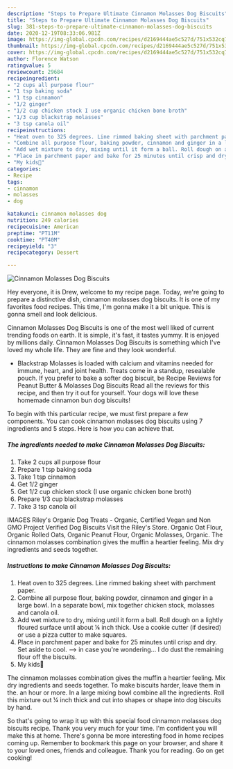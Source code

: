 ```yaml
---
description: "Steps to Prepare Ultimate Cinnamon Molasses Dog Biscuits"
title: "Steps to Prepare Ultimate Cinnamon Molasses Dog Biscuits"
slug: 381-steps-to-prepare-ultimate-cinnamon-molasses-dog-biscuits
date: 2020-12-19T08:33:06.981Z
image: https://img-global.cpcdn.com/recipes/d2169444ae5c527d/751x532cq70/cinnamon-molasses-dog-biscuits-recipe-main-photo.jpg
thumbnail: https://img-global.cpcdn.com/recipes/d2169444ae5c527d/751x532cq70/cinnamon-molasses-dog-biscuits-recipe-main-photo.jpg
cover: https://img-global.cpcdn.com/recipes/d2169444ae5c527d/751x532cq70/cinnamon-molasses-dog-biscuits-recipe-main-photo.jpg
author: Florence Watson
ratingvalue: 5
reviewcount: 29684
recipeingredient:
- "2 cups all purpose flour"
- "1 tsp baking soda"
- "1 tsp cinnamon"
- "1/2 ginger"
- "1/2 cup chicken stock I use organic chicken bone broth"
- "1/3 cup blackstrap molasses"
- "3 tsp canola oil"
recipeinstructions:
- "Heat oven to 325 degrees. Line rimmed baking sheet with parchment paper."
- "Combine all purpose flour, baking powder, cinnamon and ginger in a large bowl. In a separate bowl, mix together chicken stock, molasses and canola oil."
- "Add wet mixture to dry, mixing until it form a ball. Roll dough on a lightly floured surface until about ¼ inch thick. Use a cookie cutter (if desired) or use a pizza cutter to make squares."
- "Place in parchment paper and bake for 25 minutes until crisp and dry. Set aside to cool. --&gt; in case you&#39;re wondering... I do dust the remaining flour off the biscuits."
- "My kids🖤"
categories:
- Recipe
tags:
- cinnamon
- molasses
- dog

katakunci: cinnamon molasses dog 
nutrition: 249 calories
recipecuisine: American
preptime: "PT11M"
cooktime: "PT40M"
recipeyield: "3"
recipecategory: Dessert

---
```



![Cinnamon Molasses Dog Biscuits](https://img-global.cpcdn.com/recipes/d2169444ae5c527d/751x532cq70/cinnamon-molasses-dog-biscuits-recipe-main-photo.jpg)

Hey everyone, it is Drew, welcome to my recipe page. Today, we're going to prepare a distinctive dish, cinnamon molasses dog biscuits. It is one of my favorites food recipes. This time, I'm gonna make it a bit unique. This is gonna smell and look delicious.

Cinnamon Molasses Dog Biscuits is one of the most well liked of current trending foods on earth. It is simple, it's fast, it tastes yummy. It is enjoyed by millions daily. Cinnamon Molasses Dog Biscuits is something which I've loved my whole life. They are fine and they look wonderful.

- Blackstrap Molasses is loaded with calcium and vitamins needed for immune, heart, and joint health. Treats come in a standup, resealable pouch. If you prefer to bake a softer dog biscuit, be Recipe Reviews for Peanut Butter &amp; Molasses Dog Biscuits Read all the reviews for this recipe, and then try it out for yourself. Your dogs will love these homemade cinnamon bun dog biscuits!


To begin with this particular recipe, we must first prepare a few components. You can cook cinnamon molasses dog biscuits using 7 ingredients and 5 steps. Here is how you can achieve that.

<!--inarticleads1-->

##### The ingredients needed to make Cinnamon Molasses Dog Biscuits:

1. Take 2 cups all purpose flour
1. Prepare 1 tsp baking soda
1. Take 1 tsp cinnamon
1. Get 1/2 ginger
1. Get 1/2 cup chicken stock (I use organic chicken bone broth)
1. Prepare 1/3 cup blackstrap molasses
1. Take 3 tsp canola oil


IMAGES Riley&#39;s Organic Dog Treats - Organic, Certified Vegan and Non GMO Project Verified Dog Biscuits Visit the Riley&#39;s Store. Organic Oat Flour, Organic Rolled Oats, Organic Peanut Flour, Organic Molasses, Organic. The cinnamon molasses combination gives the muffin a heartier feeling. Mix dry ingredients and seeds together. 

<!--inarticleads2-->

##### Instructions to make Cinnamon Molasses Dog Biscuits:

1. Heat oven to 325 degrees. Line rimmed baking sheet with parchment paper.
1. Combine all purpose flour, baking powder, cinnamon and ginger in a large bowl. In a separate bowl, mix together chicken stock, molasses and canola oil.
1. Add wet mixture to dry, mixing until it form a ball. Roll dough on a lightly floured surface until about ¼ inch thick. Use a cookie cutter (if desired) or use a pizza cutter to make squares.
1. Place in parchment paper and bake for 25 minutes until crisp and dry. Set aside to cool. --&gt; in case you&#39;re wondering... I do dust the remaining flour off the biscuits.
1. My kids🖤


The cinnamon molasses combination gives the muffin a heartier feeling. Mix dry ingredients and seeds together. To make biscuits harder, leave them in the. an hour or more. In a large mixing bowl combine all the ingredients. Roll this mixture out ¼ inch thick and cut into shapes or shape into dog biscuits by hand. 

So that's going to wrap it up with this special food cinnamon molasses dog biscuits recipe. Thank you very much for your time. I'm confident you will make this at home. There's gonna be more interesting food in home recipes coming up. Remember to bookmark this page on your browser, and share it to your loved ones, friends and colleague. Thank you for reading. Go on get cooking!
